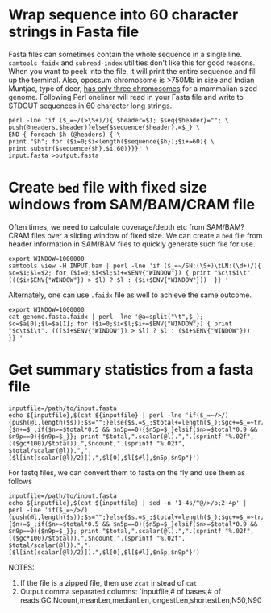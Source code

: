 # Wrap sequence into 60 character strings in Fasta file

Fasta files can sometimes contain the whole sequence in a single line. `samtools faidx` and `subread-index` utilities don't like this for good reasons. When you want to peek into the file, it will print the entire sequence and fill up the terminal. Also, opossum chromosome is >750Mb in size and Indian Muntjac, type of deer, [has only three chromosomes](https://doi.org/10.1038/s42003-020-1096-9) for a mammalian sized genome. Following Perl oneliner will read in your Fasta file and write to STDOUT sequences in 60 character long strings.

```
perl -lne 'if ($_=~/(>\S+)/){ $header=$1; $seq{$header}=""; \
push(@headers,$header)}else{$sequence{$header}.=$_} \
END { foreach $h (@headers) { \
print "$h"; for ($i=0;$i<length($sequence{$h});$i+=60){ \
print substr($sequence{$h},$i,60)}}}' \
input.fasta >output.fasta
```

# Create `bed` file with fixed size windows from SAM/BAM/CRAM file

Often times, we need to calculate coverage/depth etc from SAM/BAM?CRAM files over a sliding window of fixed size. We can create a `bed` file from header information in SAM/BAM files to quickly generate such file for use.

```
export WINDOW=1000000
samtools view -H INPUT.bam | perl -lne 'if ($_=~/SN:(\S+)\tLN:(\d+)/){ $c=$1;$l=$2; for ($i=0;$i<$l;$i+=$ENV{"WINDOW"}) { print "$c\t$i\t". ((($i+$ENV{"WINDOW"}) > $l) ? $l : ($i+$ENV{"WINDOW"}))  }} '
```
Alternately, one can use `.faidx` file as well to achieve the same outcome.

```
export WINDOW=1000000
cat genome.fasta.faidx | perl -lne '@a=split("\t",$_); $c=$a[0];$l=$a[1]; for ($i=0;$i<$l;$i+=$ENV{"WINDOW"}) { print "$c\t$i\t". ((($i+$ENV{"WINDOW"}) > $l) ? $l : ($i+$ENV{"WINDOW"}))  }} '
```

# Get summary statistics from a fasta file

```
inputfile=/path/to/input.fasta
echo ${inputfile},$(cat ${inputfile} | perl -lne 'if($_=~/>/){push(@l,length($s));$s="";}else{$s.=$_;$total+=length($_);$gc+=$_=~tr/[GC]//;$ncount+=$_=~tr/N//;}END{push(@l,length($s));shift@l;@l=sort{$b<=>$a}@l;$n9p=0;$n5p=0;foreach(@l){$n+=$_;if($n>=$total*0.5 && $n5p==0){$n5p=$_}elsif($n>=$total*0.9 && $n9p==0){$n9p=$_}}; print "$total,".scalar(@l).",".(sprintf "%.02f", (($gc*100)/$total)).",$ncount,".(sprintf "%.02f", $total/scalar(@l)).",".($l[int(scalar(@l)/2)]).",$l[0],$l[$#l],$n5p,$n9p"}')
```

For fastq files, we can convert them to fasta on the fly and use them as follows

```
inputfile=/path/to/input.fasta
echo ${inputfile},$(cat ${inputfile} | sed -n '1~4s/^@/>/p;2~4p' | perl -lne 'if($_=~/>/){push(@l,length($s));$s="";}else{$s.=$_;$total+=length($_);$gc+=$_=~tr/[GC]//;$ncount+=$_=~tr/N//;}END{push(@l,length($s));shift@l;@l=sort{$b<=>$a}@l;$n9p=0;$n5p=0;foreach(@l){$n+=$_;if($n>=$total*0.5 && $n5p==0){$n5p=$_}elsif($n>=$total*0.9 && $n9p==0){$n9p=$_}}; print "$total,".scalar(@l).",".(sprintf "%.02f", (($gc*100)/$total)).",$ncount,".(sprintf "%.02f", $total/scalar(@l)).",".($l[int(scalar(@l)/2)]).",$l[0],$l[$#l],$n5p,$n9p"}')
```

NOTES:
1. If the file is a zipped file, then use `zcat` instead of `cat`
2. Output comma separated columns: `inputfile,# of bases,# of reads,GC,Ncount,meanLen,medianLen,longestLen,shortestLen,N50,N90

